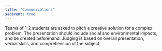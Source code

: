 ```yaml
---
title: "Communications"
secevent: true
---
```


Teams of 1-2 students are asked to pitch a creative solution for a complex problem. The presentation should include social and environmental impacts, and be created beforehand. Judging is based on overall presentation, verbal skills, and comprehension of the subject.
